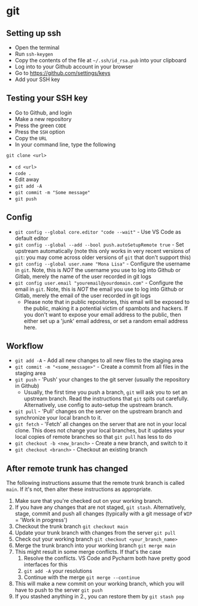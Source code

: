 # git

## Setting up ssh

* Open the terminal
* Run `ssh-keygen`
* Copy the contents of the file at `~/.ssh/id_rsa.pub` into your clipboard
* Log into to your Github account in your browser
* Go to https://github.com/settings/keys
* Add your SSH key

## Testing your SSH key

* Go to Github, and login
* Make a new repository
* Press the green `CODE`
* Press the `SSH` option
* Copy the `URL`
* In your command line, type the following
```
git clone <url>
```
* `cd <url>`
* `code .`
* Edit away
* `git add -A`
* `git commit -m "Some message"`
* `git push`

## Config

* `git config --global core.editor "code --wait"` - Use VS Code as default editor
* `git config --global --add --bool push.autoSetupRemote true` - Set upstream automatically (note this only works in very recent versions of `git`: you may come across older versions of `git` that don't support this)
* `git config --global user.name "Mona Lisa"` - Configure the username in `git`. Note, this is *NOT* the username you use to log into Github or Gitlab, merely the name of the user recorded in git logs
* `git config user.email "youremail@yourdomain.com"` - Configure the email in `git`. Note, this is *NOT* the email you use to log into Github or Gitlab, merely the email of the user recorded in git logs
  * Please note that in public repositories, this email will be exposed to the public, making it a potential victim of spambots and hackers. If you don't want to expose your email address to the public, then either set up a 'junk' email address, or set a random email address here.

## Workflow

* `git add -A` - Add all new changes to all new files to the staging area
* `git commit -m "<some_message>"` - Create a commit from all files in the staging area
* `git push` - 'Push' your changes to the git server (usually the repository in Github)
  * Usually, the first time you push a branch, `git` will ask you to set an upstream branch. Read the instructions that `git` spits out carefully. Alternatively, use config to auto-setup the upstream branch.
* `git pull` - 'Pull' changes on the server on the upstream branch and synchronize your local branch to it.
* `git fetch` - 'Fetch' all changes on the server that are not in your local clone. This does not change your local branches, but it updates your local copies of remote branches so that `git pull` has less to do
* `git checkout -b <new_branch>` - Create a new branch, and switch to it
* `git checkout <branch>` - Checkout an existing branch

## After remote trunk has changed

The following instructions assume that the remote trunk branch is called `main`. If it's not, then alter these instructions as appropriate.

1. Make sure that you're checked out on your working branch.
2. If you have any changes that are not staged, `git stash`. Alternatively, stage, commit and push all changes (typically with a git message of `WIP` = 'Work in progress')
3. Checkout the trunk branch `git checkout main`
4. Update your trunk branch with changes from the server `git pull`
5. Check out your working branch `git checkout <your_branch_name>`
6. Merge the trunk branch into your working branch `git merge main`
7. This might result in some merge conflicts. If that's the case
   1. Resolve the conflicts. VS Code and Pycharm both have pretty good interfaces for this
   2. `git add -A` your resolutions
   3. Continue with the merge `git merge --continue`
8. This will make a new commit on your working branch, which you will have to push to the server `git push`
9. If you stashed anything in 2., you can restore them by `git stash pop`